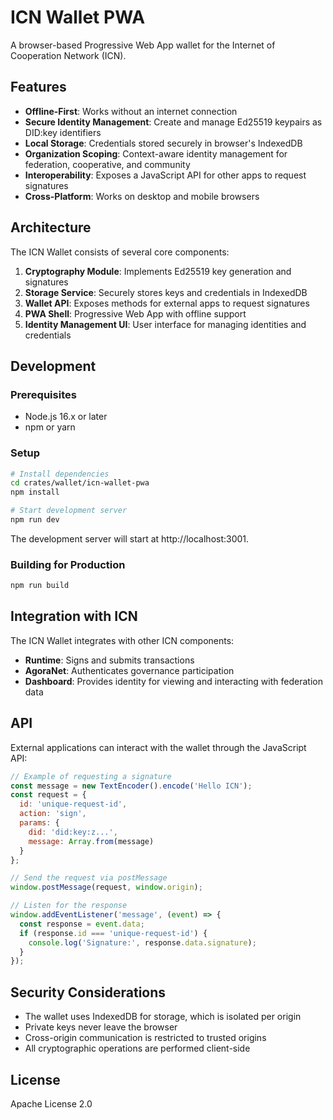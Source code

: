 # ICN Wallet PWA

A browser-based Progressive Web App wallet for the Internet of Cooperation Network (ICN).

## Features

- **Offline-First**: Works without an internet connection
- **Secure Identity Management**: Create and manage Ed25519 keypairs as DID:key identifiers
- **Local Storage**: Credentials stored securely in browser's IndexedDB
- **Organization Scoping**: Context-aware identity management for federation, cooperative, and community
- **Interoperability**: Exposes a JavaScript API for other apps to request signatures
- **Cross-Platform**: Works on desktop and mobile browsers

## Architecture

The ICN Wallet consists of several core components:

1. **Cryptography Module**: Implements Ed25519 key generation and signatures
2. **Storage Service**: Securely stores keys and credentials in IndexedDB
3. **Wallet API**: Exposes methods for external apps to request signatures
4. **PWA Shell**: Progressive Web App with offline support
5. **Identity Management UI**: User interface for managing identities and credentials

## Development

### Prerequisites

- Node.js 16.x or later
- npm or yarn

### Setup

```bash
# Install dependencies
cd crates/wallet/icn-wallet-pwa
npm install

# Start development server
npm run dev
```

The development server will start at http://localhost:3001.

### Building for Production

```bash
npm run build
```

## Integration with ICN

The ICN Wallet integrates with other ICN components:

- **Runtime**: Signs and submits transactions
- **AgoraNet**: Authenticates governance participation
- **Dashboard**: Provides identity for viewing and interacting with federation data

## API

External applications can interact with the wallet through the JavaScript API:

```javascript
// Example of requesting a signature
const message = new TextEncoder().encode('Hello ICN');
const request = {
  id: 'unique-request-id',
  action: 'sign',
  params: {
    did: 'did:key:z...',
    message: Array.from(message)
  }
};

// Send the request via postMessage
window.postMessage(request, window.origin);

// Listen for the response
window.addEventListener('message', (event) => {
  const response = event.data;
  if (response.id === 'unique-request-id') {
    console.log('Signature:', response.data.signature);
  }
});
```

## Security Considerations

- The wallet uses IndexedDB for storage, which is isolated per origin
- Private keys never leave the browser
- Cross-origin communication is restricted to trusted origins
- All cryptographic operations are performed client-side

## License

Apache License 2.0 